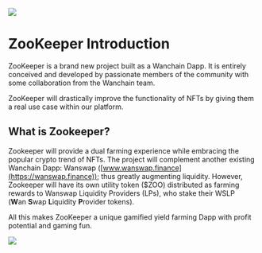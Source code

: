 ![](/zoo_logo.png)

# ZooKeeper Introduction

ZooKeeper is a brand new project built as a Wanchain Dapp. It is entirely conceived and developed by passionate members of the community with some collaboration from the Wanchain team.

ZooKeeper will drastically improve the functionality of NFTs by giving them a real use case within our platform.


## What is Zookeeper?

Zookeeper will provide a dual farming experience while embracing the popular crypto trend of NFTs. The project will complement another existing Wanchain Dapp: Wanswap ([www.wanswap.finance](https://wanswap.finance)); thus greatly augmenting liquidity. However, Zookeeper will have its own utility token ($ZOO) distributed as farming rewards to Wanswap Liquidity Providers (LPs), who stake their WSLP (**W**an **S**wap **L**iquidity **P**rovider tokens). 

All this makes ZooKeeper a unique gamified yield farming Dapp with profit potential and gaming fun.

![](/ss.jpg)